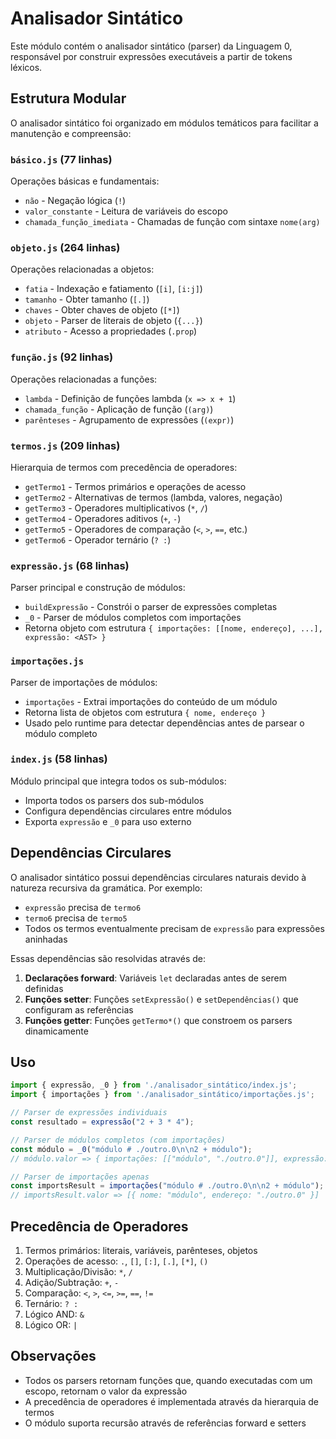# Analisador Sintático

Este módulo contém o analisador sintático (parser) da Linguagem 0, responsável por construir expressões executáveis a partir de tokens léxicos.

## Estrutura Modular

O analisador sintático foi organizado em módulos temáticos para facilitar a manutenção e compreensão:

### `básico.js` (77 linhas)
Operações básicas e fundamentais:
- `não` - Negação lógica (`!`)
- `valor_constante` - Leitura de variáveis do escopo
- `chamada_função_imediata` - Chamadas de função com sintaxe `nome(arg)`

### `objeto.js` (264 linhas)
Operações relacionadas a objetos:
- `fatia` - Indexação e fatiamento (`[i]`, `[i:j]`)
- `tamanho` - Obter tamanho (`[.]`)
- `chaves` - Obter chaves de objeto (`[*]`)
- `objeto` - Parser de literais de objeto (`{...}`)
- `atributo` - Acesso a propriedades (`.prop`)

### `função.js` (92 linhas)
Operações relacionadas a funções:
- `lambda` - Definição de funções lambda (`x => x + 1`)
- `chamada_função` - Aplicação de função (`(arg)`)
- `parênteses` - Agrupamento de expressões (`(expr)`)

### `termos.js` (209 linhas)
Hierarquia de termos com precedência de operadores:
- `getTermo1` - Termos primários e operações de acesso
- `getTermo2` - Alternativas de termos (lambda, valores, negação)
- `getTermo3` - Operadores multiplicativos (`*`, `/`)
- `getTermo4` - Operadores aditivos (`+`, `-`)
- `getTermo5` - Operadores de comparação (`<`, `>`, `==`, etc.)
- `getTermo6` - Operador ternário (`? :`)

### `expressão.js` (68 linhas)
Parser principal e construção de módulos:
- `buildExpressão` - Constrói o parser de expressões completas
- `_0` - Parser de módulos completos com importações
- Retorna objeto com estrutura `{ importações: [[nome, endereço], ...], expressão: <AST> }`

### `importações.js`
Parser de importações de módulos:
- `importações` - Extrai importações do conteúdo de um módulo
- Retorna lista de objetos com estrutura `{ nome, endereço }`
- Usado pelo runtime para detectar dependências antes de parsear o módulo completo

### `index.js` (58 linhas)
Módulo principal que integra todos os sub-módulos:
- Importa todos os parsers dos sub-módulos
- Configura dependências circulares entre módulos
- Exporta `expressão` e `_0` para uso externo

## Dependências Circulares

O analisador sintático possui dependências circulares naturais devido à natureza recursiva da gramática. Por exemplo:
- `expressão` precisa de `termo6`
- `termo6` precisa de `termo5`
- Todos os termos eventualmente precisam de `expressão` para expressões aninhadas

Essas dependências são resolvidas através de:
1. **Declarações forward**: Variáveis `let` declaradas antes de serem definidas
2. **Funções setter**: Funções `setExpressão()` e `setDependências()` que configuram as referências
3. **Funções getter**: Funções `getTermo*()` que constroem os parsers dinamicamente

## Uso

```javascript
import { expressão, _0 } from './analisador_sintático/index.js';
import { importações } from './analisador_sintático/importações.js';

// Parser de expressões individuais
const resultado = expressão("2 + 3 * 4");

// Parser de módulos completos (com importações)
const módulo = _0("módulo # ./outro.0\n\n2 + módulo");
// módulo.valor => { importações: [["módulo", "./outro.0"]], expressão: <AST> }

// Parser de importações apenas
const importsResult = importações("módulo # ./outro.0\n\n2 + módulo");
// importsResult.valor => [{ nome: "módulo", endereço: "./outro.0" }]
```

## Precedência de Operadores

1. Termos primários: literais, variáveis, parênteses, objetos
2. Operações de acesso: `.`, `[]`, `[:]`, `[.]`, `[*]`, `()`
3. Multiplicação/Divisão: `*`, `/`
4. Adição/Subtração: `+`, `-`
5. Comparação: `<`, `>`, `<=`, `>=`, `==`, `!=`
6. Ternário: `? :`
7. Lógico AND: `&`
8. Lógico OR: `|`

## Observações

- Todos os parsers retornam funções que, quando executadas com um escopo, retornam o valor da expressão
- A precedência de operadores é implementada através da hierarquia de termos
- O módulo suporta recursão através de referências forward e setters
